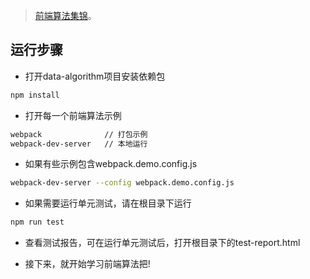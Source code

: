 > [前端算法集锦](https://github.com/miracle-git/fts/tree/master/js/data-algorithm)。

## 运行步骤
- 打开data-algorithm项目安装依赖包
```bash
npm install
```
- 打开每一个前端算法示例
```bash
webpack              // 打包示例
webpack-dev-server   // 本地运行
```
- 如果有些示例包含webpack.demo.config.js
```bash
webpack-dev-server --config webpack.demo.config.js
```
- 如果需要运行单元测试，请在根目录下运行
```bash
npm run test
```
- 查看测试报告，可在运行单元测试后，打开根目录下的test-report.html

- 接下来，就开始学习前端算法把!
